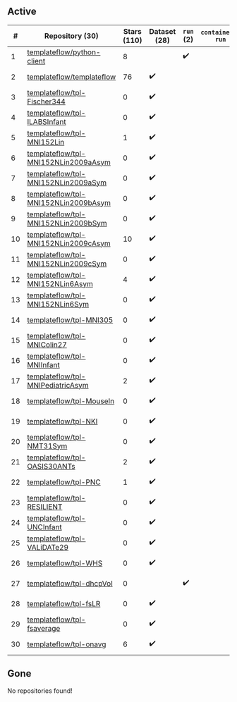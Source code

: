 ## Active
| # | Repository (30) | Stars (110) | Dataset (28) | `run` (2) | `containers-run` | Last Modified |
| --- | --- | --- | --- | --- | --- | --- |
| 1 | [templateflow/python-client](https://github.com/templateflow/python-client) | 8 |  | :heavy_check_mark: |  | 2024-09-14 22:45:31+00:00 |
| 2 | [templateflow/templateflow](https://github.com/templateflow/templateflow) | 76 | :heavy_check_mark: |  |  | 2024-04-15 09:57:26+00:00 |
| 3 | [templateflow/tpl-Fischer344](https://github.com/templateflow/tpl-Fischer344) | 0 | :heavy_check_mark: |  |  | 2022-03-28 22:25:11+00:00 |
| 4 | [templateflow/tpl-ILABSInfant](https://github.com/templateflow/tpl-ILABSInfant) | 0 | :heavy_check_mark: |  |  | 2019-02-22 10:52:37+00:00 |
| 5 | [templateflow/tpl-MNI152Lin](https://github.com/templateflow/tpl-MNI152Lin) | 1 | :heavy_check_mark: |  |  | 2022-03-25 13:10:17+00:00 |
| 6 | [templateflow/tpl-MNI152NLin2009aAsym](https://github.com/templateflow/tpl-MNI152NLin2009aAsym) | 0 | :heavy_check_mark: |  |  | 2022-03-31 05:25:47+00:00 |
| 7 | [templateflow/tpl-MNI152NLin2009aSym](https://github.com/templateflow/tpl-MNI152NLin2009aSym) | 0 | :heavy_check_mark: |  |  | 2022-03-31 05:54:15+00:00 |
| 8 | [templateflow/tpl-MNI152NLin2009bAsym](https://github.com/templateflow/tpl-MNI152NLin2009bAsym) | 0 | :heavy_check_mark: |  |  | 2022-03-30 21:29:21+00:00 |
| 9 | [templateflow/tpl-MNI152NLin2009bSym](https://github.com/templateflow/tpl-MNI152NLin2009bSym) | 0 | :heavy_check_mark: |  |  | 2022-03-30 21:29:18+00:00 |
| 10 | [templateflow/tpl-MNI152NLin2009cAsym](https://github.com/templateflow/tpl-MNI152NLin2009cAsym) | 10 | :heavy_check_mark: |  |  | 2024-03-26 14:45:37+00:00 |
| 11 | [templateflow/tpl-MNI152NLin2009cSym](https://github.com/templateflow/tpl-MNI152NLin2009cSym) | 0 | :heavy_check_mark: |  |  | 2022-01-06 22:32:28+00:00 |
| 12 | [templateflow/tpl-MNI152NLin6Asym](https://github.com/templateflow/tpl-MNI152NLin6Asym) | 4 | :heavy_check_mark: |  |  | 2022-01-06 22:31:35+00:00 |
| 13 | [templateflow/tpl-MNI152NLin6Sym](https://github.com/templateflow/tpl-MNI152NLin6Sym) | 0 | :heavy_check_mark: |  |  | 2022-01-06 22:33:02+00:00 |
| 14 | [templateflow/tpl-MNI305](https://github.com/templateflow/tpl-MNI305) | 0 | :heavy_check_mark: |  |  | 2022-01-06 22:31:46+00:00 |
| 15 | [templateflow/tpl-MNIColin27](https://github.com/templateflow/tpl-MNIColin27) | 0 | :heavy_check_mark: |  |  | 2022-08-03 17:53:14+00:00 |
| 16 | [templateflow/tpl-MNIInfant](https://github.com/templateflow/tpl-MNIInfant) | 0 | :heavy_check_mark: |  |  | 2022-01-06 22:31:54+00:00 |
| 17 | [templateflow/tpl-MNIPediatricAsym](https://github.com/templateflow/tpl-MNIPediatricAsym) | 2 | :heavy_check_mark: |  |  | 2022-01-06 22:28:55+00:00 |
| 18 | [templateflow/tpl-MouseIn](https://github.com/templateflow/tpl-MouseIn) | 0 | :heavy_check_mark: |  |  | 2022-04-14 22:06:54+00:00 |
| 19 | [templateflow/tpl-NKI](https://github.com/templateflow/tpl-NKI) | 0 | :heavy_check_mark: |  |  | 2022-01-06 22:32:03+00:00 |
| 20 | [templateflow/tpl-NMT31Sym](https://github.com/templateflow/tpl-NMT31Sym) | 0 | :heavy_check_mark: |  |  | 2022-03-31 18:24:49+00:00 |
| 21 | [templateflow/tpl-OASIS30ANTs](https://github.com/templateflow/tpl-OASIS30ANTs) | 2 | :heavy_check_mark: |  |  | 2022-03-31 06:46:22+00:00 |
| 22 | [templateflow/tpl-PNC](https://github.com/templateflow/tpl-PNC) | 1 | :heavy_check_mark: |  |  | 2024-10-23 21:19:56+00:00 |
| 23 | [templateflow/tpl-RESILIENT](https://github.com/templateflow/tpl-RESILIENT) | 0 | :heavy_check_mark: |  |  | 2022-01-11 09:59:40+00:00 |
| 24 | [templateflow/tpl-UNCInfant](https://github.com/templateflow/tpl-UNCInfant) | 0 | :heavy_check_mark: |  |  | 2022-01-06 22:33:35+00:00 |
| 25 | [templateflow/tpl-VALiDATe29](https://github.com/templateflow/tpl-VALiDATe29) | 0 | :heavy_check_mark: |  |  | 2022-01-06 22:32:20+00:00 |
| 26 | [templateflow/tpl-WHS](https://github.com/templateflow/tpl-WHS) | 0 | :heavy_check_mark: |  |  | 2022-03-04 09:17:14+00:00 |
| 27 | [templateflow/tpl-dhcpVol](https://github.com/templateflow/tpl-dhcpVol) | 0 |  | :heavy_check_mark: |  | 2024-02-14 21:24:45+00:00 |
| 28 | [templateflow/tpl-fsLR](https://github.com/templateflow/tpl-fsLR) | 0 | :heavy_check_mark: |  |  | 2022-04-15 08:23:13+00:00 |
| 29 | [templateflow/tpl-fsaverage](https://github.com/templateflow/tpl-fsaverage) | 0 | :heavy_check_mark: |  |  | 2024-04-15 09:10:29+00:00 |
| 30 | [templateflow/tpl-onavg](https://github.com/templateflow/tpl-onavg) | 6 | :heavy_check_mark: |  |  | 2024-02-09 21:12:19+00:00 |

## Gone
No repositories found!
